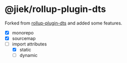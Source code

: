 # @jiek/rollup-plugin-dts

Forked from [rollup-plugin-dts](https://github.com/Swatinem/rollup-plugin-dts) and added some features.

- [x] monorepo
- [x] sourcemap
- [ ] import attributes
  - [x] static
  - [ ] dynamic
